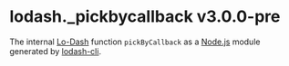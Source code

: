 # lodash._pickbycallback v3.0.0-pre

The internal [Lo-Dash](https://lodash.com/) function `pickByCallback` as a [Node.js](http://nodejs.org/) module generated by [lodash-cli](https://www.npmjs.com/package/lodash-cli).
